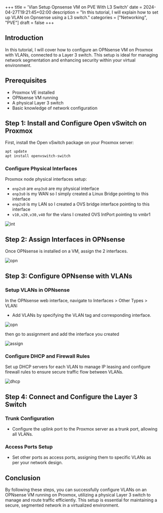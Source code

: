 
+++
title = 'Vlan Setup Opnsense VM on PVE With L3 Switch'
date = 2024-04-27T19:21:45+02:00
description = "In this tutorial, I will explain how to set up VLAN on Opnsense using a L3 switch."
categories = ["Networking", "PVE"]
draft = false
+++

## Introduction

In this tutorial, I will cover how to configure an OPNsense VM on Proxmox with VLANs, connected to a Layer 3 switch. This setup is ideal for managing network segmentation and enhancing security within your virtual environment.

## Prerequisites

- Proxmox VE installed
- OPNsense VM running
- A physical Layer 3 switch
- Basic knowledge of network configuration

## Step 1: Install and Configure Open vSwitch on Proxmox

First, install the Open vSwitch package on your Proxmox server:

```bash
apt update
apt install openvswitch-switch
```

### Configure Physical Interfaces


Proxmox node physical interfaces setup:

- `enp2s0` are `enp3s0` are my physical interface
- `enp3s0` is my WAN so I simply created a Linux Bridge pointing to this interface 
- `enp2s0` is my LAN so I created a OVS bridge interface pointing to this interface 
- `v10,v20,v30,v40` for the vlans I created OVS IntPort pointing to vmbr1

![int](/vlanpve/image.png)


## Step 2: Assign Interfaces in OPNsense

Once OPNsense is installed on a VM, assign the 2 interfaces.

![opn](/vlanpve/opn.png)

## Step 3: Configure OPNsense with VLANs

### Setup VLANs in OPNsense

In the OPNsense web interface, navigate to Interfaces > Other Types > VLAN:
- Add VLANs by specifying the VLAN tag and corresponding interface.

![opn](/vlanpve/vlan.png)


then go to assignment and add the interface you created

![assign](/vlanpve/assign.png)

### Configure DHCP and Firewall Rules

Set up DHCP servers for each VLAN to manage IP leasing and configure firewall rules to ensure secure traffic flow between VLANs.

![dhcp](/vlanpve/dhcp.png)

## Step 4: Connect and Configure the Layer 3 Switch

### Trunk Configuration

- Configure the uplink port to the Proxmox server as a trunk port, allowing all VLANs.

### Access Ports Setup

- Set other ports as access ports, assigning them to specific VLANs as per your network design.

## Conclusion

By following these steps, you can successfully configure VLANs on an OPNsense VM running on Proxmox, utilizing a physical Layer 3 switch to manage and route traffic efficiently. This setup is essential for maintaining a secure, segmented network in a virtualized environment.
